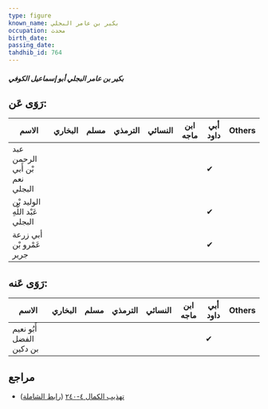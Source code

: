 ```yaml
---
type: figure
known_name: بكير بن عامر البجلي
occupation: محدث
birth_date:
passing_date:
tahdhib_id: 764
---
```

##### بكير بن عامر البجلي أبو إسماعيل الكوفي

## رَوَى عَن:
| الاسم                           | البخاري | مسلم | الترمذي | النسائي | ابن ماجه | أبي داود | Others |
| ------------------------------- | ------- | ---- | ------- | ------- | -------- | -------- | ------ |
| عبد الرحمن بْن أَبي نعم البجلي  |         |      |         |         |          | ✔        |        |
| الوليد بْن عَبْد اللَّهِ البجلي |         |      |         |         |          | ✔        |        |
| أبي زرعة عَمْرو بْن جرير        |         |      |         |         |          | ✔        |        |
## رَوَى عَنه:
| الاسم                    | البخاري | مسلم | الترمذي | النسائي | ابن ماجه | أبي داود | Others |
| ------------------------ | ------- | ---- | ------- | ------- | -------- | -------- | ------ |
| أَبُو نعيم الفضل بن دكين |         |      |         |         |          | ✔        |        |
## مراجع
- [تهذيب الكمال ٤-٢٤٠](obsidian://open?vault=Tahdhib-al-Kamal&file=Figures/٧٦٤-بكير%20بن%20عامر%20البجلي%20أبو%20إسماعيل%20الكوفي) ([رابط الشاملة](https://shamela.ws/book/3722/1754))